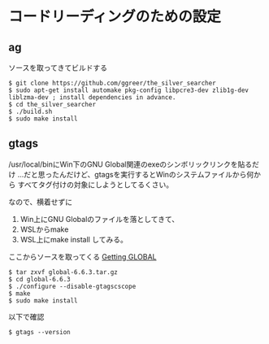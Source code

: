 # コードリーディングのための設定
## ag
ソースを取ってきてビルドする
```
$ git clone https://github.com/ggreer/the_silver_searcher
$ sudo apt-get install automake pkg-config libpcre3-dev zlib1g-dev liblzma-dev ; install dependencies in advance.
$ cd the_silver_searcher
$ ./build.sh
$ sudo make install
```

## gtags
/usr/local/binにWin下のGNU Global関連のexeのシンボリックリンクを貼るだけ
...だと思ったんだけど、gtagsを実行するとWinのシステムファイルから何から
すべてタグ付けの対象にしようとしてるくさい。

なので、横着せずに
1. Win上にGNU Globalのファイルを落としてきて、
2. WSLからmake
3. WSL上にmake install
してみる。

ここからソースを取ってくる
[Getting GLOBAL](https://www.gnu.org/software/global/download.html)

```
$ tar zxvf global-6.6.3.tar.gz
$ cd global-6.6.3
$ ./configure --disable-gtagscscope
$ make
$ sudo make install
```

以下で確認
```
$ gtags --version
```
